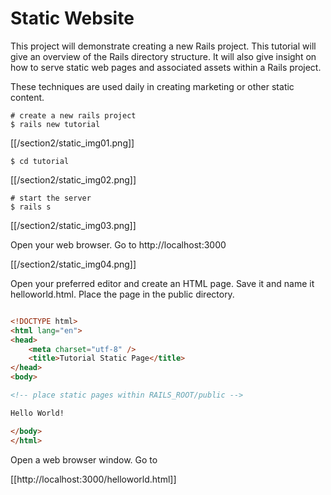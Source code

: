 # Static Website

This project will demonstrate creating a new Rails project. This tutorial will give an overview of the Rails directory structure.  It will also give insight on how to serve static web pages and associated assets within a Rails project. 

These techniques are used daily in creating marketing or other static content.

```
# create a new rails project
$ rails new tutorial
```

[[/section2/static_img01.png]]


```
$ cd tutorial
```

[[/section2/static_img02.png]]


```
# start the server
$ rails s
```

[[/section2/static_img03.png]]

Open your web browser. Go to http://localhost:3000

[[/section2/static_img04.png]]


Open your preferred editor and create an HTML page. Save it and name it helloworld.html. Place the page in the public directory.

```html

<!DOCTYPE html>
<html lang="en">
<head>
	<meta charset="utf-8" />
	<title>Tutorial Static Page</title>
</head>
<body>

<!-- place static pages within RAILS_ROOT/public -->

Hello World!

</body>
</html>

```

Open a web browser window. Go to 

[[http://localhost:3000/helloworld.html]]


